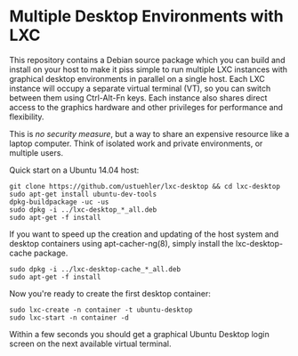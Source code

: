 Multiple Desktop Environments with LXC
======================================

This repository contains a Debian source package which you can build and
install on your host to make it piss simple to run multiple LXC instances with
graphical desktop environments in parallel on a single host.  Each LXC instance
will occupy a separate virtual terminal (VT), so you can switch between them
using Ctrl-Alt-Fn keys.  Each instance also shares direct access to the
graphics hardware and other privileges for performance and flexibility.

This is *no security measure*, but a way to share an expensive resource like a
laptop computer.  Think of isolated work and private environments, or multiple
users.

Quick start on a Ubuntu 14.04 host:

```text
git clone https://github.com/ustuehler/lxc-desktop && cd lxc-desktop
sudo apt-get install ubuntu-dev-tools
dpkg-buildpackage -uc -us
sudo dpkg -i ../lxc-desktop_*_all.deb
sudo apt-get -f install
```

If you want to speed up the creation and updating of the host system and
desktop containers using apt-cacher-ng(8), simply install the lxc-desktop-cache
package.

```text
sudo dpkg -i ../lxc-desktop-cache_*_all.deb
sudo apt-get -f install
```

Now you're ready to create the first desktop container:

```text
sudo lxc-create -n container -t ubuntu-desktop
sudo lxc-start -n container -d
```

Within a few seconds you should get a graphical Ubuntu Desktop login screen
on the next available virtual terminal.
